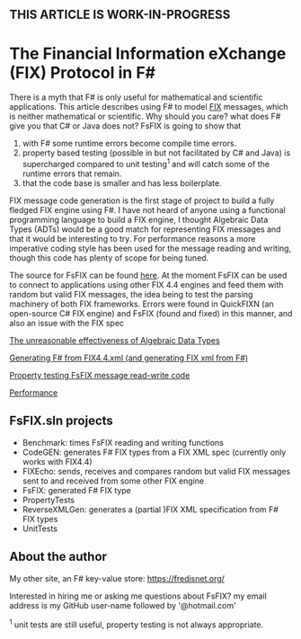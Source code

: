## THIS ARTICLE IS WORK-IN-PROGRESS


# The Financial Information eXchange (FIX) Protocol in F# #


There is a myth that F# is only useful for mathematical and scientific applications. This article describes using F# to model [FIX](https://en.wikipedia.org/wiki/Financial_Information_eXchange) messages, which is neither mathematical or scientific. Why should you care? what does F# give you that C# or Java does not? FsFIX is going to show that 
1. with F# some runtime errors become compile time errors.
2. property based testing (possible in but not facilitated by C# and Java) is supercharged compared to unit testing<sup>1</sup> and will catch some of the runtime errors that remain.
3. that the code base is smaller and has less boilerplate.

FIX message code generation is the first stage of project to build a fully fledged FIX engine using F#. I have not heard of anyone using a functional programming language to build a FIX engine, I thought Algebraic Data Types (ADTs) would be a good match for representing FIX messages and that it would be interesting to try. For performance reasons a more imperative coding style has been used for the message reading and writing, though this code has plenty of scope for being tuned.

The source for FsFIX can be found [here](https://github.com/Ian144/fsFixGen). At the moment FsFIX can be used to connect to applications using other FIX 4.4 engines and feed them with random but valid FIX messages, the idea being to test the parsing machinery of both FIX frameworks. Errors were found in QuickFIXN (an open-source C# FIX engine) and FsFIX (found and fixed) in this manner, and also an issue with the FIX spec

[The unreasonable effectiveness of Algebraic Data Types](ADTs.md)

[Generating F# from FIX4.4.xml (and generating FIX xml from F#)](GeneratingF#Fix.md)

[Property testing FsFIX message read-write code](PropertyTesting.md)

[Performance](Performance.md)


## FsFIX.sln projects
- Benchmark: times FsFIX reading and writing functions
- CodeGEN: generates F# FIX types from a FIX XML spec (currently only works with FIX4.4)
- FIXEcho: sends, receives and compares random but valid FIX messages sent to and received from some other FIX engine
- FsFIX: generated F# FIX type
- PropertyTests
- ReverseXMLGen: generates a (partial )FIX XML specification from F# FIX types
- UnitTests




## About the author

My other site, an F# key-value store: https://fredisnet.org/

Interested in hiring me or asking me questions about FsFIX? my email address is my GitHub user-name followed by '@hotmail.com'



<sup>1</sup> unit tests are still useful, property testing is not always appropriate.





